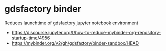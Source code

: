 # gdsfactory binder

Reduces launchtime of gdsfactory jupyter notebook environment

- https://discourse.jupyter.org/t/how-to-reduce-mybinder-org-repository-startup-time/4956
- https://mybinder.org/v2/gh/gdsfactory/binder-sandbox/HEAD
